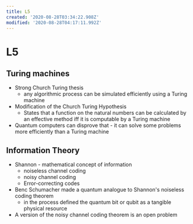 ```yaml
---
title: L5
created: '2020-08-28T03:34:22.908Z'
modified: '2020-08-28T04:17:11.992Z'
---
```


# L5
## Turing machines
 - Strong Church Turing thesis
    - any algorithmic process can be simulated efficiently using a Turing machine
- Modification of the Church Turing Hypothesis
   - States that a function on the natural numbers can be calculated by an effective method iff it is computable by a Turing machine
 - Quantum computers can disprove that - it can solve some problems more efficiently than a Turing machine

## Information Theory
   - Shannon - mathematical concept of information
     - noiseless channel coding
     - noisy channel coding 
     - Error-correcting codes 
  - Benc Schumacher made a quantum analogue to Shannon's noiseless coding theorem
     - in the process defined the quantum bit or qubit as a tangible physical resource
  - A version of the noisy channel coding theorem is an open problem
